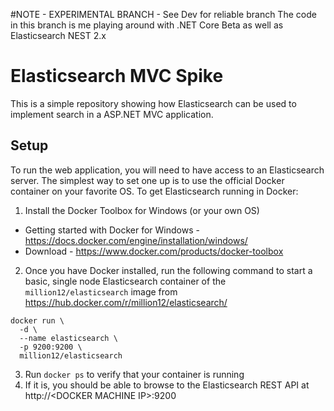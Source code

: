 #NOTE - EXPERIMENTAL BRANCH - See Dev for reliable branch
The code in this branch is me playing around with .NET Core Beta as well as Elasticsearch NEST 2.x

# Elasticsearch MVC Spike

This is a simple repository showing how Elasticsearch can be used to implement search in a ASP.NET MVC application.

## Setup
To run the web application, you will need to have access to an Elasticsearch server. The simplest way to set one up is to use the official Docker container on your favorite OS. To get Elasticsearch running in Docker:
1. Install the Docker Toolbox for Windows (or your own OS) 
  - Getting started with Docker for Windows - https://docs.docker.com/engine/installation/windows/
  - Download - https://www.docker.com/products/docker-toolbox
2. Once you have Docker installed, run the following command to start a basic, single node Elasticsearch container of the ```million12/elasticsearch``` image from https://hub.docker.com/r/million12/elasticsearch/
  
  ```
  docker run \
    -d \ 
    --name elasticsearch \
    -p 9200:9200 \
    million12/elasticsearch
  ```
  
3. Run ```docker ps``` to verify that your container is running
4. If it is, you should be able to browse to the Elasticsearch REST API at http://\<DOCKER MACHINE IP\>:9200
  
